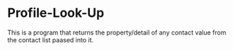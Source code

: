 # Profile-Look-Up
This is a program that returns the property/detail of any contact value from the contact list paased into it.
